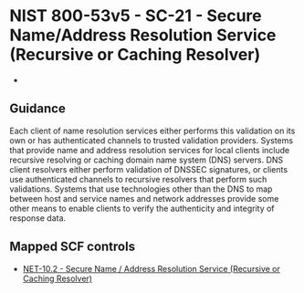 # NIST 800-53v5 - SC-21 - Secure Name/Address Resolution Service (Recursive or Caching Resolver)
-
## Guidance
Each client of name resolution services either performs this validation on its own or has authenticated channels to trusted validation providers. Systems that provide name and address resolution services for local clients include recursive resolving or caching domain name system (DNS) servers. DNS client resolvers either perform validation of DNSSEC signatures, or clients use authenticated channels to recursive resolvers that perform such validations. Systems that use technologies other than the DNS to map between host and service names and network addresses provide some other means to enable clients to verify the authenticity and integrity of response data.
## Mapped SCF controls
- [NET-10.2 - Secure Name / Address Resolution Service (Recursive or Caching Resolver)](../scf/net-102-securenameaddressresolutionservicerecursiveorcachingresolver.md)